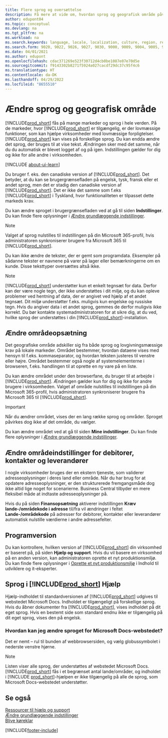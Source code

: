 ```yaml
---
title: Flere sprog og oversættelse
description: Få mere at vide om, hvordan sprog og geografisk område påvirker din oplevelse i Business Central. Skift sproget i brugergrænsefladen ved at gå til siden Indstillinger.
author: edupont04
ms.topic: conceptual
ms.devlang: na
ms.tgt_pltfrm: na
ms.workload: na
ms.search.keywords: language, locale, localization, culture, region, regional settings
ms.search.form: 9020, 9022, 9026, 9027, 9030, 9000, 9009, 9004, 9005, 9024, 9006, 9007, 9010, 9016, 9017
ms.date: 04/01/2021
ms.author: edupont
ms.openlocfilehash: cdac371269e523f30712d4cb0be1087e07e70d5e
ms.sourcegitcommit: f9143302b8271f5924a027cacdf29dc37c95f4c6
ms.translationtype: HT
ms.contentlocale: da-DK
ms.lasthandoff: 04/29/2022
ms.locfileid: "8655510"
---
```

# <a name="changing-language-and-region"></a>Ændre sprog og geografisk område

[!INCLUDE[prod_short](includes/prod_short.md)] fås på mange markeder og sprog i hele verden. På de markeder, hvor [!INCLUDE[prod_short](includes/prod_short.md)] er tilgængelig, er der lovmæssige funktioner, som kan hjælpe virksomheder med lovmæssige forpligtelser. [!INCLUDE[prod_short](includes/prod_short.md)] kan vises på forskellige sprog. Du kan endda ændre det sprog, der bruges til at vise tekst. Ændringen sker med det samme, når du du automatisk er blevet logget af og på igen. Indstillingen gælder for dig og ikke for alle andre i virksomheden.  

[!INCLUDE [about-ui-learn](includes/about-ui-learn.md)]

Du bruger f. eks. den canadiske version af [!INCLUDE[prod_short](includes/prod_short.md)]. Det betyder, at du kan se brugergrænsefladen på engelsk, tysk, fransk eller et andet sprog, men det er stadig den canadiske version af [!INCLUDE[prod_short](includes/prod_short.md)]. Det er ikke det samme som f.eks [!INCLUDE[prod_short](includes/prod_short.md)] i Tyskland, hvor funktionaliteten er tilpasset dette markeds krav.  

Du kan ændre sproget i brugergrænsefladen ved at gå til siden **Indstillinger**. Du kan finde flere oplysninger i [Ændre grundlæggende indstillinger](ui-change-basic-settings.md#language). 

> [!NOTE]  
> Valget af sprog nulstilles til indstillingen på din Microsoft 365-profil, hvis administratoren synkroniserer brugere fra Microsoft 365 til [!INCLUDE[prod_short](includes/prod_short.md)].

Du kan ikke ændre de tekster, der er gemt som programdata. Eksempler på sådanne tekster er navnene på varer på lager eller bemærkningerne om en kunde. Disse teksttyper oversættes altså ikke.  

> [!NOTE]  
> [!INCLUDE[prod_short](includes/prod_short.md)] understøtter kun et enkelt tegnsæt for data. Derfor kan der være nogle tegn, der ikke understøttes i dit miljø, og du kan opleve problemer ved hentning af data, der er angivet ved hjælp af et andet tegnsæt. Dit miljø understøtter f.eks. muligvis kun engelske og russiske tegn. Hvis du angiver data i et andet sprog, gemmes de derfor muligvis ikke korrekt. Du bør kontakte systemadministratoren for at sikre dig, at du ved, hvilke sprog der understøttes i din [!INCLUDE[prod_short](includes/prod_short.md)]-installation.  

## <a name="changing-your-region-setting"></a>Ændre områdeopsætning

Det geografiske område adskiller sig fra både sprog og lovgivningsmæssige krav på lokale markeder. Området bestemmer, hvordan dataene vises med hensyn til f.eks. kommaseparator, og hvordan teksten justeres til venstre eller højre. Området bestemmer også nogle af systemelementerne i browseren, f.eks. handlingen til at oprette en ny vare på en liste.  

Du kan ændre området under den browserfane, du bruger til at arbejde i [!INCLUDE[prod_short](includes/prod_short.md)]. Ændringen gælder kun for dig og ikke for andre brugere i virksomheden.  Valget af område nulstilles til indstillingen på din Microsoft 365-profil, hvis administratoren synkroniserer brugere fra Microsoft 365 til [!INCLUDE[prod_short](includes/prod_short.md)].

> [!IMPORTANT]  
> Når du ændrer området, vises der en lang række sprog og områder. Sproget påvirkes dog ikke af det område, du vælger.  

Du kan ændre området ved at gå til siden **Mine indstillinger**. Du kan finde flere oplysninger i [Ændre grundlæggende indstillinger](ui-change-basic-settings.md).  

## <a name="changing-the-region-setting-for-customers-contacts-and-vendors"></a>Ændre områdeindstillinger for debitorer, kontakter og leverandører

I nogle virksomheder bruges der en ekstern tjeneste, som validerer adresseoplysninger i deres land eller område. Når du har brug for at opdatere adresseoplysninger, er den strukturerede fremgangsmåde dog ikke altid lige noget for scenarierne. Business Central tilbyder en mere fleksibel måde at indtaste adresseoplysninger på.

Hvis du på siden **Finansopsætning** aktiverer indstillingen **Kræv lande-/områdekode i adresse** til/fra vil ændringer i feltet **Lande-/områdekode** på adresser for debitorer, kontakter eller leverandører automatisk nulstille værdierne i andre adressefelter.

## <a name="application-version"></a>Programversion

Du kan kontrollere, hvilken version af [!INCLUDE[prod_short](includes/prod_short.md)] din virksomhed er baseret på, på siden **Hjælp og support**. Hvis du vil basere en virksomhed på en anden version, kan administratoren oprette et nyt produktionsmiljø. Du kan finde flere oplysninger i [Oprette et nyt produktionsmiljø](/dynamics365/business-central/dev-itpro/administration/tenant-admin-center-environments#create-a-new-production-environment) i Indhold til udviklere og it-eksperter.  

## <a name="languages-of-the-prod_short-help"></a>Sprog i [!INCLUDE[prod_short](includes/prod_short.md)] Hjælp

Hjælp-indholdet til standardversionen af [!INCLUDE[prod_short](includes/prod_short.md)] udgives til webstedet Microsoft Docs. Indholdet er tilgængeligt på forskellige sprog. Hvis du åbner dokumenter fra [!INCLUDE[prod_short](includes/prod_short.md)], vises indholdet på dit eget sprog. Hvis en bestemt side som standard endnu ikke er tilgængelig på dit eget sprog, vises den på engelsk.

### <a name="how-do-i-change-the-language-of-the-microsoft-docs-site"></a>Hvordan kan jeg ændre sproget for Microsoft Docs-webstedet?

Det er nemt – rul til bunden af webbrowsersiden, og vælg globussymbolet i nederste venstre hjørne.

> [!NOTE]  
> Listen viser alle sprog, der understøttes af webstedet Microsoft Docs. [!INCLUDE[prod_short](includes/prod_short.md)] fås i et begrænset antal lande/områder, og indholdet i [!INCLUDE [prod_short](includes/prod_short.md)]-hjælpen er ikke tilgængelig på alle de sprog, som Microsoft Docs-webstedet understøtter.

## <a name="see-also"></a>Se også

[Ressourcer til hjælp og support](product-help-and-support.md)  
[Ændre grundlæggende indstillinger](ui-change-basic-settings.md)  
[Blive køreklar](ui-get-ready-business.md)  


[!INCLUDE[footer-include](includes/footer-banner.md)]